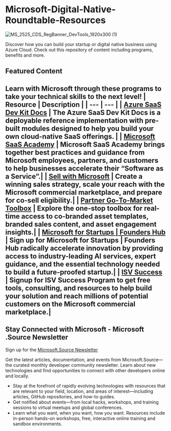 # Microsoft-Digital-Native-Roundtable-Resources
![MS_2525_CDS_RegBanner_DevTools_1920x300 (1)](https://user-images.githubusercontent.com/107423518/180083692-13dcdf47-0f75-4aaf-b50e-5d037f611206.jpg)

Discover how you can build your startup or digital native business using Azure Cloud. Check out this repository of content including programs, benefits and more.


## Featured Content
Learn with Microsoft through these programs to take your technical skills to the next level!
| Resource | Description |
| --- | --- | 
| [Azure SaaS Dev Kit Docs](https://azure.github.io/azure-saas/) | The Azure SaaS Dev Kit Docs is a deployable reference implementation with pre-built modules designed to help you build your own cloud-native SaaS offerings. |
| [Microsoft SaaS Academy](https://www.microsoft.com/en-us/saas-academy/main) | Microsoft SaaS Academy brings together best practices and guidance from Microsoft employees, partners, and customers to help businesses accelerate their “Software as a Service”.|
| [Sell with Microsoft](https://partner.microsoft.com/en-US/partnership/sell-with-microsoft) | Create a winning sales strategy, scale your reach with the Microsoft commercial marketplace, and prepare for co-sell eligibility.|
| [Partner Go‑To‑Market Toolbox](https://ppt.msftgtmtoolbox.com/) | Explore the one-stop toolbox for real-time access to co-branded asset templates, branded sales content, and asset engagement insights.|
| [Microsoft for Startups | Founders Hub](https://www.microsoft.com/en-us/startups?rtc=1) | Sign up for Microsoft for Startups | Founders Hub radically accelerate innovation by providing access to industry-leading AI services, expert guidance, and the essential technology needed to build a future-proofed startup.|
| [ISV Success](https://www.microsoft.com/en-us/isv/success-application) | Signup for ISV Success Program to get free tools, consulting, and resources to help build your solution and reach millions of potential customers on the Microsoft commercial marketplace.|
---

## Stay Connected with Microsoft - Microsoft .Source Newsletter
Sign up for the [Microsoft.Source Newsletter](https://azure.microsoft.com/en-us/resources/join-the-azure-developer-community/)

Get the latest articles, documentation, and events from Microsoft.Source—the curated monthly developer community newsletter. Learn about new technologies and find opportunities to connect with other developers online and locally.

- Stay at the forefront of rapidly evolving technologies with resources that are relevant to your field, location, and areas of interest—including articles, GitHub repositories, and how-to guides.
- Get notified about events—from local hacks, workshops, and training sessions to virtual meetups and global conferences.
- Learn what you want, when you want, how you want. Resources include in-person hands-on workshops, free, interactive online training and sandbox environments.


<!--

 Command | Description | New |
| --------------------- | --------------------- | --|
| `git status` | List all *new or modified* files |
| `git diff` | Show file differences that **haven't been** staged |



|             |          Grouping           ||
First Header  | Second Header | Third Header |
 ------------ | :-----------: | -----------: |
Content       |          *Long Cell*        ||
Content       |   **Cell**    |         Cell |


|             |          Grouping           ||
First Header  | Second Header | Third Header |
 ------------ | :-----------: | -----------: |
 [Azure Samples](https://github.com/azure-samples)       |          Microsoft Azure code samples and examples in .NET, Java, Python, Node.js, PHP and Ruby        | Column S|
[Azure Samples](https://github.com/azure-samples)       |          Series of workshops for hands-on experience working with Azure Cosmos DB using the SQL API, JavaScript and .NET Core SDK.          | Column S|
Content       |   **Cell**    |         Cell |

>
